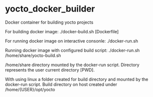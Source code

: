 # yocto_docker_builder
Docker container for building yocto projects

For building docker image: ./docker-build.sh [Dockerfile]

For running docker image on interactive consonle: ./docker-run.sh

Running docker image with configured build script: ./docker-run.sh /home/share/yocto-build.sh 

/home/share directory mounted by the docker-run script. Directory represents the user current directory [PWD].

With using linux a folder created for build directory and mounted by the docker-run script. Build directory on host created under /home/{USER}/opt/yocto
